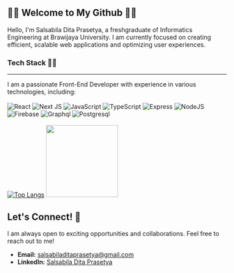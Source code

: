 🧚‍♀️ Welcome to My Github 🧚‍♀️
------
Hello, I'm Salsabila Dita Prasetya, a freshgraduate of Informatics Engineering at Brawijaya University. I am currently focused on creating efficient, scalable web applications and optimizing user experiences.

### Tech Stack 👩‍💻
------
I am a passionate Front-End Developer with experience in various technologies, including:
<br>
<br>
![React](https://img.shields.io/badge/React%20JS-302c34?style=for-the-badge&logo=React&logoColor=00d8ff)
![Next JS](https://img.shields.io/badge/Next%20JS-302c34?style=for-the-badge&logo=next.js&logoColor=white)
![JavaScript](https://img.shields.io/badge/JavaScript-302c34?style=for-the-badge&logo=JavaScript&logoColor=f0dc1c)
![TypeScript](https://img.shields.io/badge/TypeScript-302c34?style=for-the-badge&logo=TypeScript&logoColor=3074c4)
![Express](https://img.shields.io/badge/Express-302c34?style=for-the-badge&logo=Express&logoColor=white)
![NodeJS](https://img.shields.io/badge/Node-302c34?style=for-the-badge&logo=node.js&logoColor=5bac46)
![Firebase](https://img.shields.io/badge/Firebase-302c34?style=for-the-badge&logo=Firebase&logoColor=f7c42a)
![Graphql](https://img.shields.io/badge/Graphql-302c34?style=for-the-badge&logo=Graphql&logoColor=purple)
![Postgresql](https://img.shields.io/badge/Postgresql-302c34?style=for-the-badge&logo=postgresql&logoColor=0064a5)
<br>
<br>
[![Top Langs](https://github-readme-stats.vercel.app/api/top-langs/?username=avcna&layout=compact&theme=omni)](https://github.com/avcna/github-readme-stats)
<img src="https://github.com/user-attachments/assets/31f5c0f8-a60e-4b8b-93a3-8c946cb588a4" height="165"/>

Let's Connect! 🤝 
------
I am always open to exciting opportunities and collaborations. Feel free to reach out to me!
- **Email:** salsabiladitaprasetya@gmail.com
- **LinkedIn:** [Salsabila Dita Prasetya](https://www.linkedin.com/in/salsabila-dita-prasetya/)


